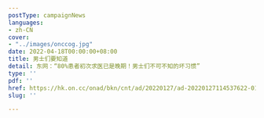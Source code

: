 ```yaml
---
postType: campaignNews
languages:
- zh-CN
cover:
- "../images/onccog.jpg"
date: 2022-04-18T00:00:00+08:00
title: 男士们要知道
detail: 东网：“80%患者初次求医已是晚期！男士们不可不知的坏习惯”
type: ''
pdf: ''
href: https://hk.on.cc/onad/bkn/cnt/ad/20220127/ad-20220127114537622-0127_21011_001.html
slug: ''

---
```

